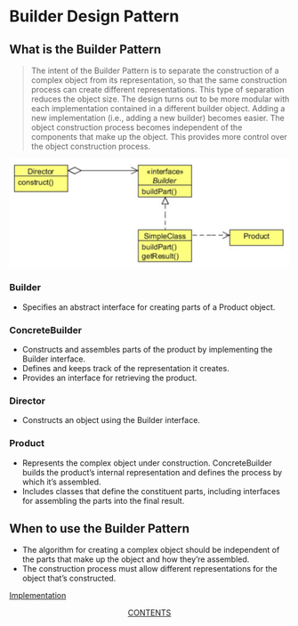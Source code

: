 #   Builder Design Pattern


##  What is the Builder Pattern
>   The intent of the Builder Pattern is to separate the construction of a complex object from its representation, so 
    that the same construction process can create different representations. This type of separation reduces the object 
    size. The design turns out to be more modular with each implementation contained in a different builder 
    object. Adding a new implementation (i.e., adding a new builder) becomes easier. The object construction process 
    becomes independent of the components that make up the object. This provides more control over the object 
    construction process.

![UML diagram](https://github.com/11andrew1991/design_patterns/blob/master/Builder/img/builder.PNG)

    
### Builder
-   Specifies an abstract interface for creating parts of a Product object.

### ConcreteBuilder
-   Constructs and assembles parts of the product by implementing the Builder interface.
-   Defines and keeps track of the representation it creates.
-   Provides an interface for retrieving the product.
 
### Director
-   Constructs an object using the Builder interface.

### Product
-   Represents the complex object under construction. ConcreteBuilder builds the product’s internal representation 
    and defines the process by which it’s assembled.
-   Includes classes that define the constituent parts, including interfaces for assembling the parts into the 
    final result.
        
        
##  When to use the Builder Pattern
-   The algorithm for creating a complex object should be independent of the parts that make up the object and 
    how they’re assembled.
-   The construction process must allow different representations for the object that’s constructed.


[Implementation](https://github.com/11andrew1991/design_patterns/tree/master/Builder/app/)


<p align="center">
  <a href="https://github.com/11andrew1991/design_patterns">CONTENTS</a>
</p>